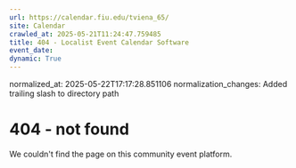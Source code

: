 ```yaml
---
url: https://calendar.fiu.edu/tviena_65/
site: Calendar
crawled_at: 2025-05-21T11:24:47.759485
title: 404 - Localist Event Calendar Software
event_date: 
dynamic: True
---
```

normalized_at: 2025-05-22T17:17:28.851106
normalization_changes: Added trailing slash to directory path

# 404 - not found
We couldn't find the page on this community event platform.
